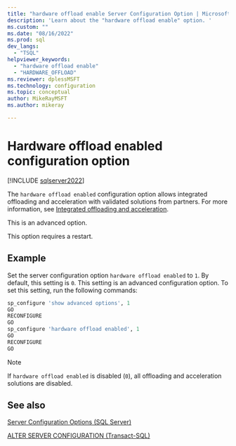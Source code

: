 ```yaml
---
title: "hardware offload enable Server Configuration Option | Microsoft Docs"
description: 'Learn about the "hardware offload enable" option. '
ms.custom: ""
ms.date: "08/16/2022"
ms.prod: sql
dev_langs: 
  - "TSQL"
helpviewer_keywords: 
  - "hardware offload enable"
  - "HARDWARE_OFFLOAD"
ms.reviewer: dplessMSFT 
ms.technology: configuration
ms.topic: conceptual
author: MikeRayMSFT
ms.author: mikeray

---
```

# Hardware offload enabled configuration option

[!INCLUDE [sqlserver2022](../../includes/applies-to-version/sqlserver2022.md)]

The `hardware offload enabled` configuration option allows integrated offloading and acceleration with validated solutions from partners. For more information, see [Integrated offloading and acceleration](../../relational-databases/integrated-acceleration/overview.md).

This is an advanced option.

This option requires a restart.

## Example

Set the server configuration option `hardware offload enabled` to `1`. By default, this setting is `0`. This setting is an advanced configuration option. To set this setting, run the following commands:

```sql
sp_configure 'show advanced options', 1
GO
RECONFIGURE
GO
sp_configure 'hardware offload enabled', 1
GO
RECONFIGURE
GO
```

> [!NOTE]
> If `hardware offload enabled` is disabled (`0`), all offloading and acceleration solutions are disabled.
  
## See also  

[Server Configuration Options &#40;SQL Server&#41;](../../database-engine/configure-windows/server-configuration-options-sql-server.md)

[ALTER SERVER CONFIGURATION (Transact-SQL)](../../t-sql/statements/alter-server-configuration-transact-sql.md)
